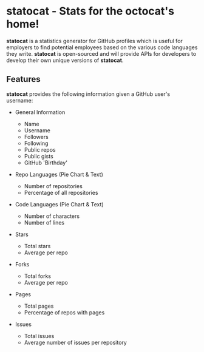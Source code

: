 statocat - Stats for the octocat's home!
========

**statocat** is a statistics generator for GitHub profiles which is useful for employers to find potential employees based on the various code languages they write. **statocat** is open-sourced and will provide APIs for developers to develop their own unique versions of **statocat**.

## Features
**statocat** provides the following information given a GitHub user's username:

- General Information
  - Name
  - Username
  - Followers
  - Following
  - Public repos
  - Public gists
  - GitHub 'Birthday'

- Repo Languages (Pie Chart & Text)
  - Number of repositories
  - Percentage of all repositories

- Code Languages (Pie Chart & Text)
  - Number of characters
  - Number of lines
 
- Stars
  - Total stars
  - Average per repo

- Forks
  - Total forks
  - Average per repo

- Pages
  - Total pages
  - Percentage of repos with pages

- Issues
  - Total issues
  - Average number of issues per repository
